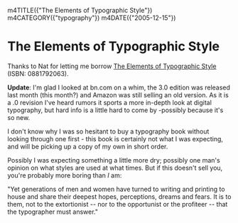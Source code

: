 m4TITLE({"The Elements of Typographic Style"})
m4CATEGORY({"typography"})
m4DATE({"2005-12-15"})

The Elements of Typographic Style
=================================

Thanks to Nat for letting me borrow [The Elements of Typographic
Style](http://search.barnesandnoble.com/BookSearch/isbnInquiry.asp?userid=gq6vSpEAWL&isbn=0881792063&itm=1)
(ISBN: 0881792063).

**Update**: I'm glad I looked at bn.com on a whim, the 3.0 edition was
released last month (this month?) and Amazon was still selling an old
version. As it is a .0 revision I've heard rumors it sports a more
in-depth look at digital typography, but hard info is a little hard to
come by -possibly because it's so new.

I don't know why I was so hesitant to buy a typography book without
looking through one first - this book is certainly not what I was
expecting, and will be picking up a copy of my own in short order.

Possibly I was expecting something a little more dry; possibly one
man's opinion on what styles are used at what times. But if this
doesn't sell you, you're probably more boring than *I* am:

"Yet generations of men and women have turned to writing and printing
to house and share their deepest hopes, perceptions, dreams and fears.
It is to them, not to the extortionist -- nor to the opportunist or the
profiteer -- that the typographer must answer."
